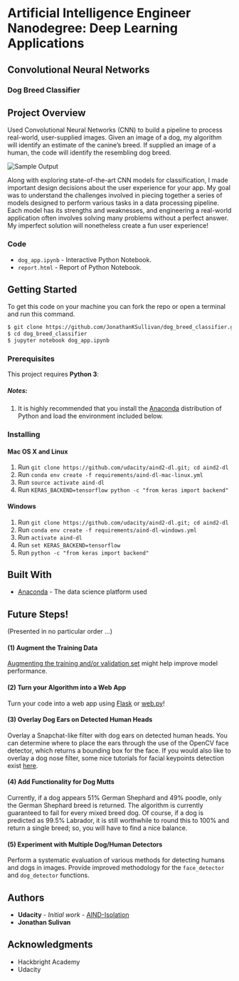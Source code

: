 
[//]: # (Image References)

[image1]: ./images/sample_dog_output.png "Sample Output"
[image2]: ./images/vgg16_model.png "VGG-16 Model Keras Layers"
[image3]: ./images/vgg16_model_draw.png "VGG16 Model Figure"


# Artificial Intelligence Engineer Nanodegree: Deep Learning Applications
## Convolutional Neural Networks
### Dog Breed Classifier

## Project Overview

Used Convolutional Neural Networks (CNN) to build a pipeline to process real-world, user-supplied images. Given an image of a dog, my algorithm will identify an estimate of the canine’s breed. If supplied an image of a human, the code will identify the resembling dog breed.

![Sample Output][image1]

Along with exploring state-of-the-art CNN models for classification, I made important design decisions about the user experience for your app. My goal was to understand the challenges involved in piecing together a series of models designed to perform various tasks in a data processing pipeline. Each model has its strengths and weaknesses, and engineering a real-world application often involves solving many problems without a perfect answer. My imperfect solution will nonetheless create a fun user experience!

### Code

* `dog_app.ipynb` - Interactive Python Notebook.
* `report.html` - Report of Python Notebook.

## Getting Started

To get this code on your machine you can fork the repo or open a terminal and run this command.
```sh
$ git clone https://github.com/JonathanKSullivan/dog_breed_classifier.git
$ cd dog_breed_classifier
$ jupyter notebook dog_app.ipynb
```

### Prerequisites

This project requires **Python 3**:

##### Notes:

1. It is highly recommended that you install the [Anaconda](http://continuum.io/downloads) distribution of Python and load the environment included below.

### Installing
#### Mac OS X and Linux

1. Run `git clone https://github.com/udacity/aind2-dl.git; cd aind2-dl`
2. Run `conda env create -f requirements/aind-dl-mac-linux.yml`
3. Run `source activate aind-dl`
4. Run `KERAS_BACKEND=tensorflow python -c "from keras import backend"`

#### Windows

1. Run `git clone https://github.com/udacity/aind2-dl.git; cd aind2-dl`
2. Run `conda env create -f requirements/aind-dl-windows.yml`
3. Run `activate aind-dl`
4. Run `set KERAS_BACKEND=tensorflow`
5. Run `python -c "from keras import backend"`


## Built With
* [Anaconda](https://www.continuum.io/downloads) - The data science platform used


## Future Steps!

(Presented in no particular order ...)

#### (1) Augment the Training Data 

[Augmenting the training and/or validation set](https://blog.keras.io/building-powerful-image-classification-models-using-very-little-data.html) might help improve model performance. 

#### (2) Turn your Algorithm into a Web App

Turn your code into a web app using [Flask](http://flask.pocoo.org/) or [web.py](http://webpy.org/docs/0.3/tutorial)!  

#### (3) Overlay Dog Ears on Detected Human Heads

Overlay a Snapchat-like filter with dog ears on detected human heads.  You can determine where to place the ears through the use of the OpenCV face detector, which returns a bounding box for the face.  If you would also like to overlay a dog nose filter, some nice tutorials for facial keypoints detection exist [here](https://www.kaggle.com/c/facial-keypoints-detection/details/deep-learning-tutorial).

#### (4) Add Functionality for Dog Mutts

Currently, if a dog appears 51% German Shephard and 49% poodle, only the German Shephard breed is returned.  The algorithm is currently guaranteed to fail for every mixed breed dog.  Of course, if a dog is predicted as 99.5% Labrador, it is still worthwhile to round this to 100% and return a single breed; so, you will have to find a nice balance.  

#### (5) Experiment with Multiple Dog/Human Detectors

Perform a systematic evaluation of various methods for detecting humans and dogs in images. Provide improved methodology for the `face_detector` and `dog_detector` functions.

## Authors
* **Udacity** - *Initial work* - [AIND-Isolation](https://github.com/udacity/AIND-Isolation)
* **Jonathan Sulivan**

## Acknowledgments
* Hackbright Academy
* Udacity
